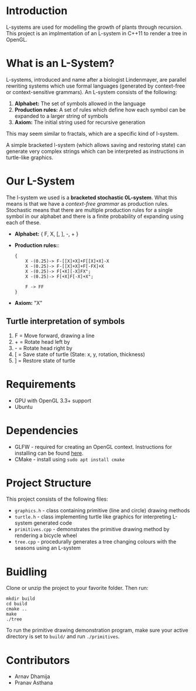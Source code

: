 # Introduction

L-systems are used for modelling the growth of plants through recursion. This project is an implmentation of an L-system in C++11 to render a tree in OpenGL.

# What is an L-System?
L-systems, introduced and name after a biologist Lindenmayer, are parallel rewriting systems which use formal languages (generated by context-free or context-sensitive grammars). An L-system consists of the following:
1.  **Alphabet:** The set of symbols allowed in the language
2. **Production rules:** A set of rules which define how each symbol can be expanded to a larger string of symbols
3. **Axiom:** The initial string used for recursive generation

This may seem similar to fractals, which are a specific kind of l-system.

A simple bracketed l-system (which allows saving and restoring state) can generate very complex strings which can be interpreted as instructions in turtle-like graphics.

# Our L-System

The l-system we used is a **bracketed stochastic 0L-system**. What this means is that we have a *context-free grammar* as production rules. Stochastic means that there are multiple production rules for a single symbol in our alphabet and there is a finite probability of expanding using each of these.

* **Alphabet:** { F, X, [, ], -, + }
* **Production rules:**:  

    ```
    {
        X -(0.25)-> F-[[X]+X]+F[[X]+X]-X
        X -(0.25)-> F-[[X]+X]+F[-FX]+X
        X -(0.25)-> F[+X][-X]FX";
        X -(0.25)-> F[+X]F[-X]+X";

        F -> FF
    }
    ```
* **Axiom:** "X"

## Turtle interpretation of symbols
1. F  =  Move forward, drawing a line
2. \+  =  Rotate head left by <angle>
3. \-  =  Rotate head right by <angle>
4. [  =  Save state of turtle (State: x, y, rotation, thickness)
5. ]  =  Restore state of turtle


# Requirements

* GPU with OpenGL 3.3+ support
* Ubuntu

# Dependencies

* GLFW - required for creating an OpenGL context. Instructions for installing can be found [here](http://www.glfw.org/download.html).
* CMake - install using ```sudo apt install cmake```

# Project Structure

This project consists of the following files:

* ```graphics.h``` - class containing primitive (line and circle) drawing methods
* ```turtle.h``` - class implementing turtle like graphics for interpreting L-system generated code
* ```primitives.cpp``` - demonstrates the primitive drawing method by rendering a bicycle wheel
* ```tree.cpp``` - procedurally generates a tree changing colours with the seasons using an L-system

# Buidling

Clone or unzip the project to your favorite folder. Then run:

```
mkdir build
cd build
cmake ..
make
./tree
```

To run the primitive drawing demonstration program, make sure your active directory is set to ```build/``` and run ```./primitives```.

# Contributors

* Arnav Dhamija
* Pranav Asthana
